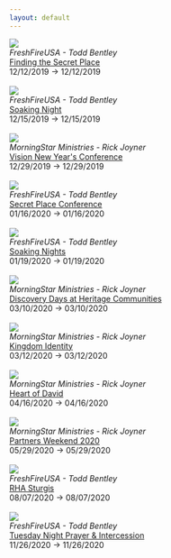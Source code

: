 ```yaml
---
layout: default
---
```


<div class='event-row'><div class='event column'><a target='_blank' href='http://www.freshfireusa.com/events/view/1031-Finding-the-Secret-Place'><img src='http://app.everlightcms.com/assets/49/images/tbr.png'></a><br><i>FreshFireUSA - Todd Bentley</i><br><a target='_blank' href='http://www.freshfireusa.com/events/view/1031-Finding-the-Secret-Place'>Finding the Secret Place</a><br>12/12/2019 -> 12/12/2019<br><br></div><div class='event column'><a target='_blank' href='http://www.freshfireusa.com/events/view/1033-Soaking-Night'><img src='http://app.everlightcms.com/assets/49/images/12.15_.19_.png'></a><br><i>FreshFireUSA - Todd Bentley</i><br><a target='_blank' href='http://www.freshfireusa.com/events/view/1033-Soaking-Night'>Soaking Night</a><br>12/15/2019 -> 12/15/2019<br><br></div></div><div class='event-row'><div class='event column'><a target='_blank' href='https://mstarevents.com/vision2019'><img src='https://www.morningstarministries.org/sites/prod.morningstarministries.org/files/event-images/Vision%20Square.jpg'></a><br><i>MorningStar Ministries - Rick Joyner</i><br><a target='_blank' href='https://mstarevents.com/vision2019'>Vision New Year's Conference</a><br>12/29/2019 -> 12/29/2019<br><br></div><div class='event column'><a target='_blank' href='http://www.freshfireusa.com/events/view/921-Secret-Place-Conference'><img src='/prophetic-events/assets/img/no_image.gif'></a><br><i>FreshFireUSA - Todd Bentley</i><br><a target='_blank' href='http://www.freshfireusa.com/events/view/921-Secret-Place-Conference'>Secret Place Conference</a><br>01/16/2020 -> 01/16/2020<br><br></div></div><div class='event-row'><div class='event column'><a target='_blank' href='http://www.freshfireusa.com/events/view/1030-Soaking-Nights'><img src='http://app.everlightcms.com/assets/49/images/10.13_.19_1_.png'></a><br><i>FreshFireUSA - Todd Bentley</i><br><a target='_blank' href='http://www.freshfireusa.com/events/view/1030-Soaking-Nights'>Soaking Nights</a><br>01/19/2020 -> 01/19/2020<br><br></div><div class='event column'><a target='_blank' href='https://www.heritagecommunities.org/'><img src='https://www.morningstarministries.org/sites/prod.morningstarministries.org/files/event-images/Discovery%20Weekend%202019%20600x%20600.jpg'></a><br><i>MorningStar Ministries - Rick Joyner</i><br><a target='_blank' href='https://www.heritagecommunities.org/'>Discovery Days at Heritage Communities</a><br>03/10/2020 -> 03/10/2020<br><br></div></div><div class='event-row'><div class='event column'><a target='_blank' href='https://mstarevents.com/50plus'><img src='https://www.morningstarministries.org/sites/prod.morningstarministries.org/files/event-images/5020%20SM%20Square.jpg'></a><br><i>MorningStar Ministries - Rick Joyner</i><br><a target='_blank' href='https://mstarevents.com/50plus'>Kingdom Identity</a><br>03/12/2020 -> 03/12/2020<br><br></div><div class='event column'><a target='_blank' href='https://mstarevents.com/heartofdavid'><img src='https://www.morningstarministries.org/sites/prod.morningstarministries.org/files/event-images/HOD%20SM%20Square.jpg'></a><br><i>MorningStar Ministries - Rick Joyner</i><br><a target='_blank' href='https://mstarevents.com/heartofdavid'>Heart of David</a><br>04/16/2020 -> 04/16/2020<br><br></div></div><div class='event-row'><div class='event column'><a target='_blank' href='https://mstarevents.com/pw20'><img src='https://www.morningstarministries.org/sites/prod.morningstarministries.org/files/event-images/Partner%202020%20eBlast%20600x%20600.jpg'></a><br><i>MorningStar Ministries - Rick Joyner</i><br><a target='_blank' href='https://mstarevents.com/pw20'>Partners Weekend 2020</a><br>05/29/2020 -> 05/29/2020<br><br></div><div class='event column'><a target='_blank' href='http://www.freshfireusa.com/events/view/1022-RHA-Sturgis'><img src='http://app.everlightcms.com/assets/49/images/sturgis_.jpg'></a><br><i>FreshFireUSA - Todd Bentley</i><br><a target='_blank' href='http://www.freshfireusa.com/events/view/1022-RHA-Sturgis'>RHA Sturgis</a><br>08/07/2020 -> 08/07/2020<br><br></div></div><div class='event-row'><div class='event column'><a target='_blank' href='http://www.freshfireusa.com/events/view/1032-Tuesday-Night-Prayer-Intercession'><img src='http://app.everlightcms.com/assets/49/images/prayer_service_wide_t.jpg'></a><br><i>FreshFireUSA - Todd Bentley</i><br><a target='_blank' href='http://www.freshfireusa.com/events/view/1032-Tuesday-Night-Prayer-Intercession'>Tuesday Night Prayer & Intercession</a><br>11/26/2020 -> 11/26/2020<br><br></div>
